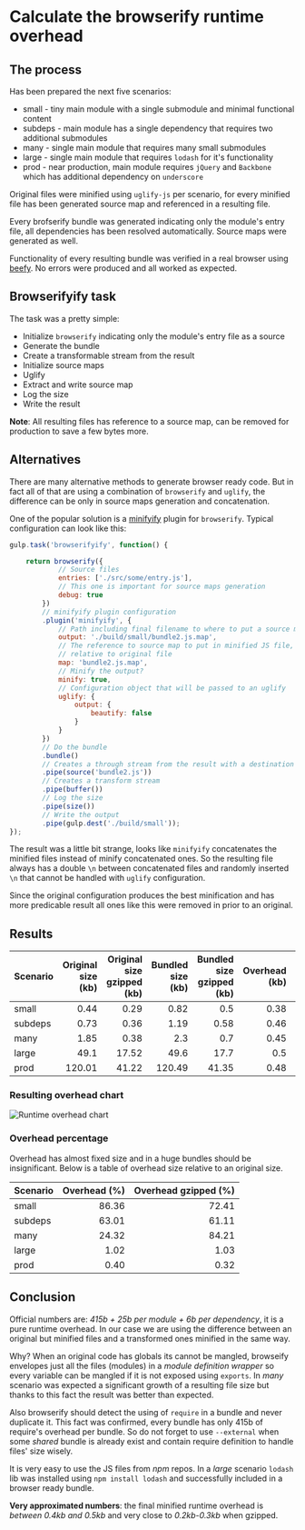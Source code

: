 # Calculate the browserify runtime overhead

## The process

Has been prepared the next five scenarios:

* small - tiny main module with a single submodule and minimal functional content
* subdeps - main module has a single dependency that requires two additional submodules
* many - single main module that requires many small submodules
* large - single main module that requires `lodash` for it's functionality
* prod - near production, main module requires `jQuery` and `Backbone` which has
        additional dependency on `underscore`

Original files were minified using `uglify-js` per scenario, for every
minified file has been generated source map and referenced in a resulting file.

Every brofserify bundle was generated indicating only the module's entry file,
all dependencies has been resolved automatically. Source maps were generated as
well.

Functionality of every resulting bundle was verified in a real browser using
[beefy](http://didact.us/beefy/). No errors were produced and all worked as
expected.


## Browserifyify task

The task was a pretty simple:

* Initialize `browserify` indicating only the module's entry file as a source
* Generate the bundle
* Create a transformable stream from the result
* Initialize source maps
* Uglify
* Extract and write source map
* Log the size
* Write the result

**Note**: All resulting files has reference to a source map, can be removed for
production to save a few bytes more.


## Alternatives

There are many alternative methods to generate browser ready code. But in fact
all of that are using a combination of `browserify` and `uglify`, the
difference can be only in source maps generation and concatenation.

One of the popular solution is a [minifyify](https://github.com/ben-ng/minifyify)
plugin for `browserify`. Typical configuration can look like this:

```js
gulp.task('browserifyify', function() {

    return browserify({
            // Source files
            entries: ['./src/some/entry.js'],
            // This one is important for source maps generation
            debug: true
        })
        // minifyify plugin configuration
        .plugin('minifyify', {
            // Path including final filename to where to put a source map
            output: './build/small/bundle2.js.map',
            // The reference to source map to put in minified JS file, shold be
            // relative to original file
            map: 'bundle2.js.map',
            // Minify the output?
            minify: true,
            // Configuration object that will be passed to an uglify
            uglify: {
                output: {
                    beautify: false
                }
            }
        })
        // Do the bundle
        .bundle()
        // Creates a through stream from the result with a destination filename
        .pipe(source('bundle2.js'))
        // Creates a transform stream
        .pipe(buffer())
        // Log the size
        .pipe(size())
        // Write the output
        .pipe(gulp.dest('./build/small'));
});
```

The result was a little bit strange, looks like `minifyify` concatenates the
minified files instead of minify concatenated ones. So the resulting file always
has a double `\n` between concatenated files and randomly inserted `\n` that
cannot be handled with `uglify` configuration.

Since the original configuration produces the best minification and has more
predicable result all ones like this were removed in prior to an original.


## Results

| Scenario | Original size (kb) | Original size gzipped (kb) | Bundled size (kb) | Bundled size gzipped (kb) | Overhead (kb) | Overhead gzipped (kb) |
| -------- | -----------------: | -------------------------: | ----------------: | ------------------------: | ------------: | --------------------: |
| small    | 0.44               | 0.29                       | 0.82              | 0.5                       | 0.38          | 0.21                  |
| subdeps  | 0.73               | 0.36                       | 1.19              | 0.58                      | 0.46          | 0.22                  |
| many     | 1.85               | 0.38                       | 2.3               | 0.7                       | 0.45          | 0.32                  |
| large    | 49.1               | 17.52                      | 49.6              | 17.7                      | 0.5           | 0.18                  |
| prod     | 120.01             | 41.22                      | 120.49            | 41.35                     | 0.48          | 0.13                  |


### Resulting overhead chart

![Runtime overhead chart](https://raw.github.com/atma/browserify-overhead/master/overhead-chart.png)

### Overhead percentage

Overhead has almost fixed size and in a huge bundles should be insignificant.
Below is a table of overhead size relative to an original size.

| Scenario | Overhead (%)  | Overhead gzipped (%)  |
| -------- | ------------: | --------------------: |
| small    | 86.36         | 72.41                 |
| subdeps  | 63.01         | 61.11                 |
| many     | 24.32         | 84.21                 |
| large    | 1.02          | 1.03                  |
| prod     | 0.40          | 0.32                  |


## Conclusion

Official numbers are: *415b + 25b per module + 6b per dependency*, it is a pure
runtime overhead. In our case we are using the difference between an original but
minified files and a transformed ones minified in the same way.

Why? When an original code has globals its cannot be mangled, browseify envelopes
just all the files (modules) in a *module definition wrapper* so every variable
can be mangled if it is not exposed using `exports`. In *many* scenario was
expected a significant growth of a resulting file size but thanks to this fact
the result was better than expected.

Also browserify should detect the using of `require` in a bundle and never
duplicate it. This fact was confirmed, every bundle has only 415b of
require's overhead per bundle. So do not forget to use `--external` when some
*shared* bundle is already exist and contain require definition to handle files'
size wisely.

It is very easy to use the JS files from *npm* repos. In a *large* scenario
`lodash` lib was installed using `npm install lodash` and successfully included
in a browser ready bundle.

**Very approximated numbers**: the final minified runtime overhead is *between 0.4kb
and 0.5kb* and very close to *0.2kb-0.3kb* when gzipped.
